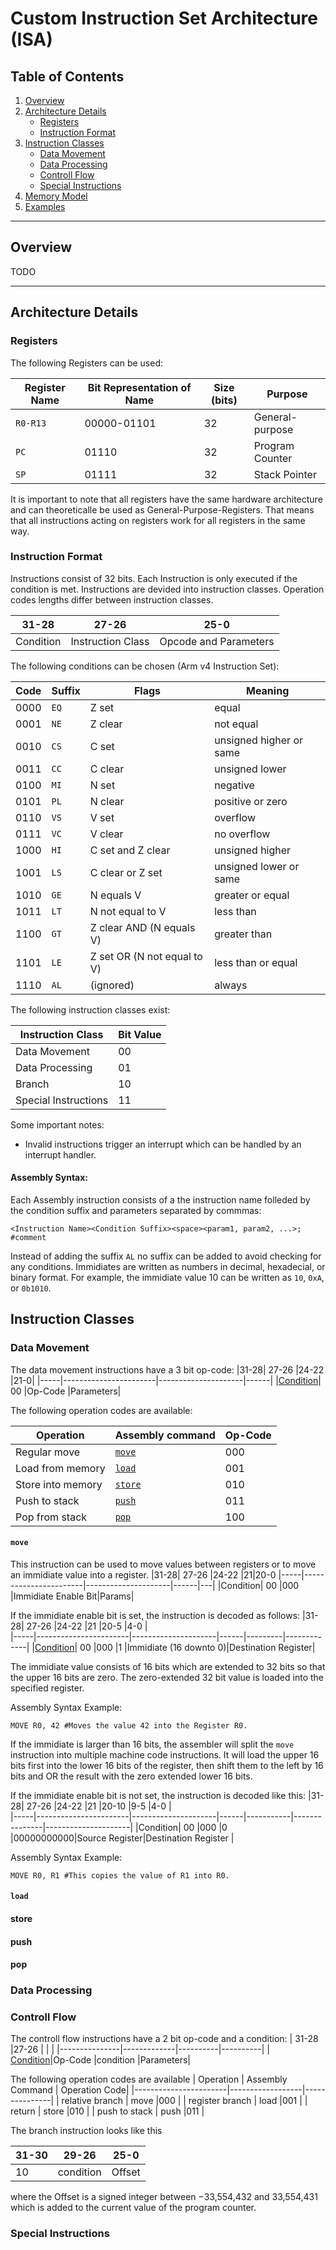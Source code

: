 # Custom Instruction Set Architecture (ISA)

## Table of Contents
1. [Overview](#overview)
2. [Architecture Details](#architecture-details)
   - [Registers](#registers)
   - [Instruction Format](#instruction-format)
3. [Instruction Classes](#instruction-classes)
   - [Data Movement](#data-movement)
   - [Data Processing](#data-processing)
   - [Controll Flow](#controll-flow)
   - [Special Instructions](#special-instructions)
4. [Memory Model](#memory-model)
5. [Examples](#examples)

---

## Overview
TODO

---

## Architecture Details

### Registers
The following Registers can be used:

| Register Name |Bit Representation of Name| Size (bits) | Purpose                 |
|--------------|-|-------------|-------------------------|
| `R0-R13`      |00000-01101| 32          | General-purpose         |
| `PC`          |01110| 32          | Program Counter         |
| `SP`          |01111| 32          | Stack Pointer           |

It is important to note that all registers have the same hardware architecture and can
theoreticalle be used as General-Purpose-Registers. That means that all instructions 
acting on registers work for all registers in the same way.

### Instruction Format
Instructions consist of 32 bits. Each Instruction is only executed if the condition is met. Instructions are devided into instruction classes. Operation codes lengths differ between instruction classes. 

|31-28| 27-26                 |25-0                 |
|-----|-----------------------|---------------------|
|Condition| Instruction Class |Opcode and Parameters|

The following conditions can be chosen (Arm v4 Instruction Set):

| Code  | Suffix | Flags                           | Meaning                   |
|-------|--------|---------------------------------|---------------------------|
| 0000  | `EQ`      | Z set                           | equal                     |
| 0001  | `NE`      | Z clear                         | not equal                 |
| 0010  | `CS`     | C set                           | unsigned higher or same   |
| 0011  | `CC`      | C clear                         | unsigned lower            |
| 0100  | `MI`      | N set                           | negative                  |
| 0101  | `PL`      | N clear                         | positive or zero          |
| 0110  | `VS`      | V set                           | overflow                  |
| 0111  | `VC`      | V clear                         | no overflow               |
| 1000  | `HI`      | C set and Z clear               | unsigned higher           |
| 1001  | `LS`      | C clear or Z set                | unsigned lower or same    |
| 1010  | `GE`      | N equals V                      | greater or equal          |
| 1011  | `LT`      | N not equal to V                | less than                 |
| 1100  | `GT`      | Z clear AND (N equals V)        | greater than              |
| 1101  | `LE`      | Z set OR (N not equal to V)     | less than or equal        |
| 1110  | `AL`      | (ignored)                       | always                    |

The following instruction classes exist:

| Instruction Class | Bit Value   |
|-------------------|-------------|
| Data Movement     | 00          |
| Data Processing   | 01          |
| Branch            | 10          |
| Special Instructions | 11       |

Some important notes:
- Invalid instructions trigger an interrupt which can be handled by an interrupt handler.

#### Assembly Syntax:

Each Assembly instruction consists of a the instruction name folleded by the condition suffix and parameters separated by commmas:
```
<Instruction Name><Condition Suffix><space><param1, param2, ...>; #comment
```
Instead of adding the suffix `AL` no suffix can be added to avoid checking for any conditions. Immidiates are written as numbers in decimal, hexadecial, or binary format. 
For example, the immidiate value 10 can be written as `10`, `0xA`, or `0b1010`. 


## Instruction Classes

### Data Movement

The data movement instructions have a 3 bit op-code:
|31-28| 27-26                 |24-22                |21-0|
|-----|-----------------------|---------------------|------|
|[Condition](#instruction-format)| 00                |Op-Code               |Parameters|

The following operation codes are available:

| Operation             | Assembly command| Op-Code|
|-----------------------|---------------|---------------|
| Regular move          | [`move`](#move)         |000            |
| Load from memory      | [`load`](#load)          |001            |
| Store into memory     | [`store`](#store)         |010            |
| Push to stack         | [`push`](#push)          |011            |
| Pop from stack        | [`pop`](#pop)           |100            |

#### `move`
This instruction can be used to move values between registers or to move an immidiate value into a register.
|31-28| 27-26                 |24-22                |21|20-0
|-----|-----------------------|---------------------|------|---|
|Condition| 00                |000               |Immidiate Enable Bit|Params|

If the immidiate enable bit is set, the instruction is decoded as follows:
|31-28| 27-26                 |24-22                |21    |20-5     |4-0          |  
|-----|-----------------------|---------------------|------|---------|-------------|
|[Condition](#instruction-format)| 00                |000                  |1     |Immidiate (16 downto 0)|Destination Register|

The immidiate value consists of 16 bits which are extended to 32 bits so that the upper 16 bits are zero. The zero-extended 32 bit value is loaded into the specified register.

Assembly Syntax Example: 
```
MOVE R0, 42 #Moves the value 42 into the Register R0.
```
If the immidiate is larger than 16 bits, the assembler will  split the `move` instruction into multiple machine code instructions. 
It will load the upper 16 bits first into the lower 16 bits of the register, then shift them to the left by 16 bits 
and OR the result with the zero extended lower 16 bits.

If the immidiate enable bit is not set, the instruction is decoded like this:
|31-28| 27-26                 |24-22                |21    |20-10      |9-5            |4-0                  |  
|-----|-----------------------|---------------------|------|-----------|---------------|---------------------|
|Condition| 00                |000                  |0     |00000000000|Source Register|Destination Register |

Assembly Syntax Example: 
```
MOVE R0, R1 #This copies the value of R1 into R0.
```

#### `load` 

#### store

#### push

#### pop

### Data Processing

### Controll Flow
The controll flow instructions have a 2 bit op-code and a condition:
|  31-28        |27-26        |          |          |
|---------------|-------------|----------|----------|
| [Condition](#instruction-format)|Op-Code      |condition |Parameters|

The following operation codes are available
| Operation             | Assembly Command | Operation Code|
|-----------------------|------------------|---------------|
| relative branch       | move             |000            |
| register branch       | load             |001            |
| return                | store            |010            |
| push to stack         | push             |011            |



The branch instruction looks like this

|  31-30        |29-26        |25-0      |
|---------------|-------------|----------|
| 10            |condition    |Offset    |

where the Offset is a signed integer between −33,554,432 and 33,554,431 which is added to the current value of the program counter.



### Special Instructions

